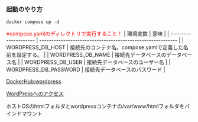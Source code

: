 ### 起動のやり方
```
docker compose up -d
```
<font color="red">※compose.yamlのディレクトリで実行すること！</font>
| 環境変数              | 意味                                                       | 
| :-------------------- | ---------------------------------------------------------- | 
| WORDPRESS_DB_HOST     | 接続先のコンテナ名。compose.yamlで定義した名前を設定する。 | 
| WORDPRESS_DB_NAME     | 接続先データベースのデータベース名                         | 
| WORDPRESS_DB_USER     | 接続先データベースのユーザー名                             | 
| WORDPRESS_DB_PASSWORD | 接続先データベースのパスワード                             | 

[DockerHub:wordpress](https://hub.docker.com/_/wordpress)

[WordPressへのアクセス](http://localhost:8080)

ホストOSのhtmlフォルダとwordpressコンテナの/var/www/htmlフォルダをバインドマウント